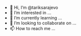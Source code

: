 - 👋 Hi, I’m @tariksarajevo
- 👀 I’m interested in ...
- 🌱 I’m currently learning ...
- 💞️ I’m looking to collaborate on ...
- 📫 How to reach me ...

<!---
tariksarajevo/tariksarajevo is a ✨ special ✨ repository because its `README.md` (this file) appears on your GitHub profile.
You can click the Preview link to take a look at your changes.
--->
